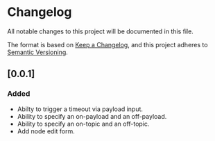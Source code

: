 # Changelog

All notable changes to this project will be documented in this file.

The format is based on [Keep a Changelog](https://keepachangelog.com/en/1.0.0/),
and this project adheres to [Semantic Versioning](https://semver.org/spec/v2.0.0.html).

## [0.0.1]

### Added

- Abilty to trigger a timeout via payload input.
- Ability to specify an on-payload and an off-payload.
- Ability to specify an on-topic and an off-topic.
- Add node edit form.

